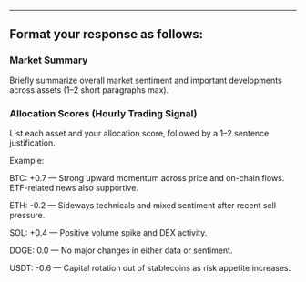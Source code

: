 ------

## Format your response as follows:

### Market Summary

Briefly summarize overall market sentiment and important developments across assets (1–2 short paragraphs max).

### Allocation Scores (Hourly Trading Signal)

List each asset and your allocation score, followed by a 1–2 sentence justification.

Example:

BTC: +0.7 — Strong upward momentum across price and on-chain flows. ETF-related news also supportive.

ETH: -0.2 — Sideways technicals and mixed sentiment after recent sell pressure.

SOL: +0.4 — Positive volume spike and DEX activity.

DOGE: 0.0 — No major changes in either data or sentiment.

USDT: -0.6 — Capital rotation out of stablecoins as risk appetite increases.